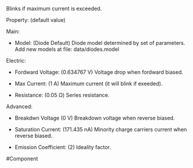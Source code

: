 Blinks if maximum current is exceeded.

Property: (default value)

Main:
- Model: (Diode Default)
   Diode model determined by set of parameters.
   Add new models at file: data/diodes.model

Electric:
- Fordward Voltage: (0.634767 V)
   Voltage drop when fordward biased.

- Max Current: (1 A)
   Maximum current (it will blink if exeeded).

- Resistance: (0.05 Ω)
   Series resistance.

Advanced:
- Breakdwn Voltage (0 V)
    Breakdown voltage when reverse biased.

- Saturation Current: (171.435 nA)
   Minority charge carriers current when reverse biased.

- Emission Coefficient: (2)
   Ideality factor.

#Component 
